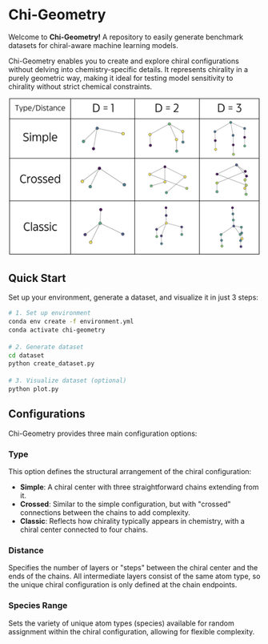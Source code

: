 # Chi-Geometry
Welcome to **Chi-Geometry!** A repository to easily generate benchmark datasets for chiral-aware machine learning models.

Chi-Geometry enables you to create and explore chiral configurations without delving into chemistry-specific details. It represents chirality in a purely geometric way, making it ideal for testing model sensitivity to chirality without strict chemical constraints.

![Chiral Configurations](images/configurations_table.png)


## Quick Start

Set up your environment, generate a dataset, and visualize it in just 3 steps:

```bash
# 1. Set up environment
conda env create -f environment.yml
conda activate chi-geometry

# 2. Generate dataset
cd dataset
python create_dataset.py

# 3. Visualize dataset (optional)
python plot.py
```


## Configurations

Chi-Geometry provides three main configuration options:

### Type
This option defines the structural arrangement of the chiral configuration:
- **Simple**: A chiral center with three straightforward chains extending from it.
- **Crossed**: Similar to the simple configuration, but with "crossed" connections between the chains to add complexity.
- **Classic**: Reflects how chirality typically appears in chemistry, with a chiral center connected to four chains.

### Distance
Specifies the number of layers or "steps" between the chiral center and the ends of the chains. All intermediate layers consist of the same atom type, so the unique chiral configuration is only defined at the chain endpoints.

### Species Range
Sets the variety of unique atom types (species) available for random assignment within the chiral configuration, allowing for flexible complexity.
